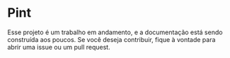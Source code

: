 # Pint 

Esse projeto é um trabalho em andamento, e a documentação está sendo construída aos poucos. Se você deseja contribuir, fique à vontade para abrir uma issue ou um pull request.